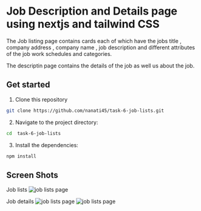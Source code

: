 # Job Description and Details page using nextjs and tailwind CSS

The Job listing page contains cards each of which have the jobs title , company address , company name , job description and different attributes of the job work schedules and categories.

The descriptin page contains the details of the job as well us about the job.

## Get started

1. Clone this repository

```bash
git clone https://github.com/nanati45/task-6-job-lists.git
```

2. Navigate to the project directory:

```bash
cd  task-6-job-lists
```

3. Install the dependencies:

```bash
npm install
```

## Screen Shots

Job lists
![job lists page](image/list.png)

Job details
![job lists page](image/details.png)
![job lists page](image/details1.png)
